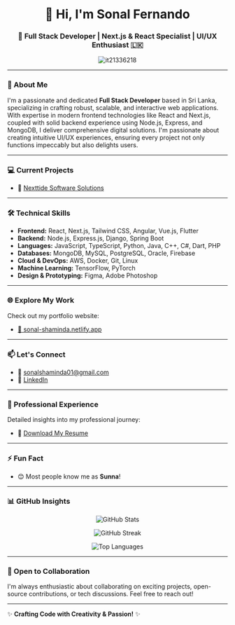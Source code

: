 <h1 align="center">👋 Hi, I'm Sonal Fernando</h1>

<h3 align="center">🚀 Full Stack Developer | Next.js & React Specialist | UI/UX Enthusiast 🇱🇰</h3>

<p align="center">
  <img src="https://komarev.com/ghpvc/?username=it21336218&label=Profile%20views&color=0e75b6&style=flat" alt="it21336218" />
</p>

---

### 🌟 About Me

I'm a passionate and dedicated **Full Stack Developer** based in Sri Lanka, specializing in crafting robust, scalable, and interactive web applications. With expertise in modern frontend technologies like React and Next.js, coupled with solid backend experience using Node.js, Express, and MongoDB, I deliver comprehensive digital solutions. I'm passionate about creating intuitive UI/UX experiences, ensuring every project not only functions impeccably but also delights users.

---

### 💻 Current Projects

- 🌊 [Nexttide Software Solutions](https://github.com/it21336218/NexTide-)

---

### 🛠️ Technical Skills

- **Frontend:** React, Next.js, Tailwind CSS, Angular, Vue.js, Flutter
- **Backend:** Node.js, Express.js, Django, Spring Boot
- **Languages:** JavaScript, TypeScript, Python, Java, C++, C#, Dart, PHP
- **Databases:** MongoDB, MySQL, PostgreSQL, Oracle, Firebase
- **Cloud & DevOps:** AWS, Docker, Git, Linux
- **Machine Learning:** TensorFlow, PyTorch
- **Design & Prototyping:** Figma, Adobe Photoshop

---

### 🌐 Explore My Work

Check out my portfolio website:

- [🎯 sonal-shaminda.netlify.app](https://sonal-shaminda.netlify.app/)

---

### 📫 Let's Connect

- 📧 [sonalshaminda01@gmail.com](mailto:sonalshaminda01@gmail.com)
- 🔗 [LinkedIn](https://www.linkedin.com/in/sonal-fernando/)

---

### 📑 Professional Experience

Detailed insights into my professional journey:

- 📃 [Download My Resume](https://drive.google.com/file/d/1AKrZuxpBS0Z8Izx4BzSLJwJSd_L9chuj/view?usp=drive_link)

---

### ⚡ Fun Fact

- 😊 Most people know me as **Sunna**!

---

### 📊 GitHub Insights

<div align="center">

![GitHub Stats](https://github-readme-stats.vercel.app/api?username=it21336218&show_icons=true&theme=radical&border_radius=15)

![GitHub Streak](https://github-readme-streak-stats.herokuapp.com/?user=it21336218&theme=radical&border_radius=15)

![Top Languages](https://github-readme-stats.vercel.app/api/top-langs/?username=it21336218&layout=compact&theme=radical&border_radius=15)

</div>

---

### 🚀 Open to Collaboration

I'm always enthusiastic about collaborating on exciting projects, open-source contributions, or tech discussions. Feel free to reach out!

---

✨ **Crafting Code with Creativity & Passion!** ✨

